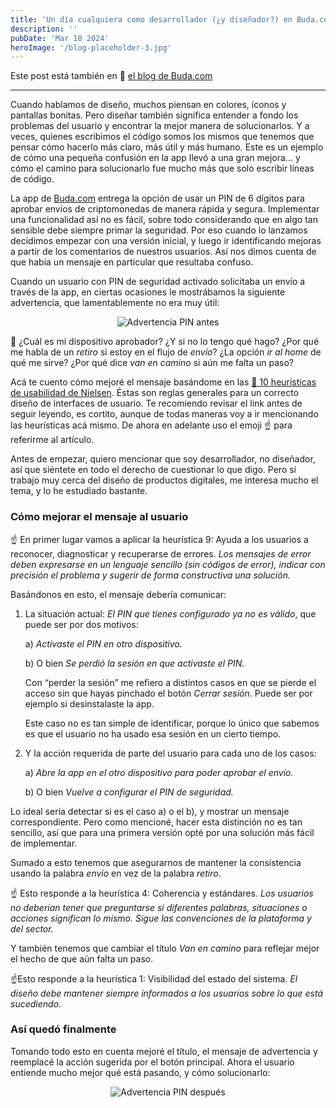 ```yaml
---
title: 'Un día cualquiera como desarrollador (¿y diseñador?) en Buda.com'
description: ''
pubDate: 'Mar 18 2024'
heroImage: '/blog-placeholder-3.jpg'
---
```


Este post está también en 🔗 [el blog de Buda.com](https://blog.buda.com/un-dia-cualquiera-como-desarrollador-y-disenador-en-buda-com/)

---

Cuando hablamos de diseño, muchos piensan en colores, íconos y pantallas bonitas. Pero diseñar también significa entender a fondo los problemas del usuario y encontrar la mejor manera de solucionarlos. Y a veces, quienes escribimos el código somos los mismos que tenemos que pensar cómo hacerlo más claro, más útil y más humano. Este es un ejemplo de cómo una pequeña confusión en la app llevó a una gran mejora... y cómo el camino para solucionarlo fue mucho más que solo escribir líneas de código.

La app de [Buda.com](http://buda.com/) entrega la opción de usar un PIN de 6 dígitos para aprobar envíos de criptomonedas de manera rápida y segura. Implementar una funcionalidad así no es fácil, sobre todo considerando que en algo tan sensible debe siempre primar la seguridad. Por eso cuando lo lanzamos decidimos empezar con una versión inicial, y luego ir identificando mejoras a partir de los comentarios de nuestros usuarios. Así nos dimos cuenta de que había un mensaje en particular que resultaba confuso.

Cuando un usuario con PIN de seguridad activado solicitaba un envío a través de la app, en ciertas ocasiones le mostrábamos la siguiente advertencia, que lamentablemente no era muy útil:

<div style="text-align: center;">
  <img src="/pin-1.png" alt="Advertencia PIN antes" style="max-width: 300px;" />
</div>

🤷 ¿Cuál es mi dispositivo aprobador? ¿Y si no lo tengo qué hago? ¿Por qué me habla de un *retiro* si estoy en el flujo de *envío*? ¿La opción *ir al home* de qué me sirve? ¿Por qué dice *van en camino* si aún me falta un paso?

Acá te cuento cómo mejoré el mensaje basándome en las [🔗 10 heurísticas de usabilidad de Nielsen](https://www.nngroup.com/articles/ten-usability-heuristics/). Éstas son reglas generales para un correcto diseño de interfaces de usuario. Te recomiendo revisar el link antes de seguir leyendo, es cortito, aunque de todas maneras voy a ir mencionando las heurísticas acá mismo. De ahora en adelante uso el emoji ☝️ para referirme al artículo.

Antes de empezar, quiero mencionar que soy desarrollador, no diseñador, así que siéntete en todo el derecho de cuestionar lo que digo. Pero sí trabajo muy cerca del diseño de productos digitales, me interesa mucho el tema, y lo he estudiado bastante.

### Cómo mejorar el mensaje al usuario

☝️ En primer lugar vamos a aplicar la heurística 9: Ayuda a los usuarios a reconocer, diagnosticar y recuperarse de errores. *Los mensajes de error deben expresarse en un lenguaje sencillo (sin códigos de error), indicar con precisión el problema y sugerir de forma constructiva una solución.*

Basándonos en esto, el mensaje debería comunicar:

1. La situación actual: *El PIN que tienes configurado ya no es válido*, que puede ser por dos motivos:
    
    a) *Activaste el PIN en otro dispositivo.*
    
    b) O bien *Se perdió la sesión en que activaste el PIN.*
    
    Con “perder la sesión” me refiero a distintos casos en que se pierde el acceso sin que hayas pinchado el botón *Cerrar sesión*. Puede ser por ejemplo si desinstalaste la app. 
    
    Este caso no es tan simple de identificar, porque lo único que sabemos es que el usuario no ha usado esa sesión en un cierto tiempo.
    
2. Y la acción requerida de parte del usuario para cada uno de los casos:
    
    a) *Abre la app en el otro dispositivo para poder aprobar el envío.*
    
    b) O bien *Vuelve a configurar el PIN de seguridad.*
    

Lo ideal sería detectar si es el caso a) o el b), y mostrar un mensaje correspondiente. Pero como mencioné, hacer esta distinción no es tan sencillo, así que para una primera versión opté por una solución más fácil de implementar.

Sumado a esto tenemos que asegurarnos de mantener la consistencia usando la palabra *envío* en vez de la palabra *retiro*. 

☝️ Esto responde a la heurística 4: Coherencia y estándares. *Los usuarios no deberían tener que preguntarse si diferentes palabras, situaciones o acciones significan lo mismo. Sigue las convenciones de la plataforma y del sector.*

Y también tenemos que cambiar el título *Van en camino* para reflejar mejor el hecho de que aún falta un paso.

☝️Esto responde a la heurística 1: Visibilidad del estado del sistema. *El diseño debe mantener siempre informados a los usuarios sobre lo que está sucediendo.*

### Así quedó finalmente

Tomando todo esto en cuenta mejoré el título, el mensaje de advertencia y reemplacé la acción sugerida por el botón principal. Ahora el usuario entiende mucho mejor qué está pasando, y cómo solucionarlo:

<div style="text-align: center;">
  <img src="/pin-2.png" alt="Advertencia PIN después" style="max-width: 300px;" />
</div>
